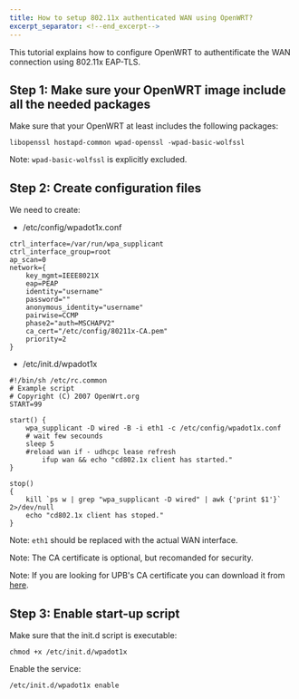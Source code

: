 ```yaml
---
title: How to setup 802.11x authenticated WAN using OpenWRT?
excerpt_separator: <!--end_excerpt-->
---
```


This tutorial explains how to configure OpenWRT to authentificate the WAN connection using 802.11x EAP-TLS.

<!--end_excerpt-->

## Step 1: Make sure your OpenWRT image include all the needed packages

Make sure that your OpenWRT at least includes the following packages:

```
libopenssl hostapd-common wpad-openssl -wpad-basic-wolfssl
```
Note: `wpad-basic-wolfssl` is explicitly excluded.

## Step 2: Create configuration files

We need to create:
- /etc/config/wpadot1x.conf

```
ctrl_interface=/var/run/wpa_supplicant
ctrl_interface_group=root
ap_scan=0
network={
	key_mgmt=IEEE8021X
	eap=PEAP
	identity="username"
	password=""
	anonymous_identity="username"
	pairwise=CCMP
	phase2="auth=MSCHAPV2"
	ca_cert="/etc/config/80211x-CA.pem"
	priority=2
}
```

- /etc/init.d/wpadot1x

```
#!/bin/sh /etc/rc.common
# Example script
# Copyright (C) 2007 OpenWrt.org
START=99

start() {
	wpa_supplicant -D wired -B -i eth1 -c /etc/config/wpadot1x.conf
	# wait few secounds
	sleep 5
	#reload wan if - udhcpc lease refresh
        ifup wan && echo "cd802.1x client has started."
}

stop()
{
    kill `ps w | grep "wpa_supplicant -D wired" | awk {'print $1'}` 2>/dev/null
    echo "cd802.1x client has stoped."
}
```

Note: `eth1` should be replaced with the actual WAN interface.

Note: The CA certificate is optional, but recomanded for security.

Note: If you are looking for UPB's CA certificate you can download it from [here](/assets/UPB-CA.crt).

## Step 3: Enable start-up script

Make sure that the init.d script is executable:

```
chmod +x /etc/init.d/wpadot1x
```

Enable the service:

```
/etc/init.d/wpadot1x enable
```
